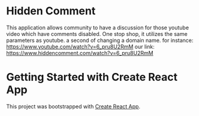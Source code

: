 # Hidden Comment
This application allows community to have a discussion for those youtube video which have comments disabled.
One stop shop, it utilizes the same parameters as youtube.
a second of changing a domain name.
for instance: https://www.youtube.com/watch?v=6_pru8U2RmM
our link: https://www.hiddencomment.com/watch?v=6_pru8U2RmM



# Getting Started with Create React App

This project was bootstrapped with [Create React App](https://github.com/facebook/create-react-app).
